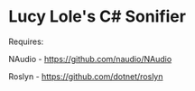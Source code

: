 # Lucy Lole's C# Sonifier

Requires:


NAudio - https://github.com/naudio/NAudio

Roslyn - https://github.com/dotnet/roslyn

